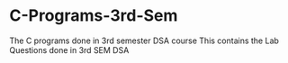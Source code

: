 # C-Programs-3rd-Sem
The C programs done in 3rd semester DSA course
This contains the Lab Questions done in 3rd SEM DSA
